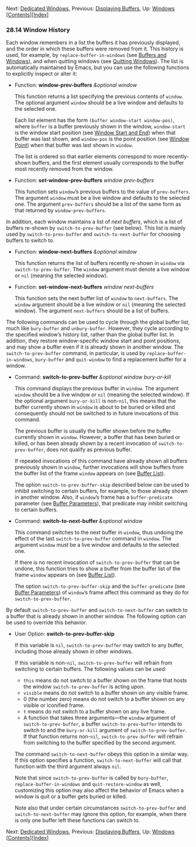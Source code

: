 <!-- This is the GNU Emacs Lisp Reference Manual
corresponding to Emacs version 27.2.

Copyright (C) 1990-1996, 1998-2021 Free Software Foundation,
Inc.

Permission is granted to copy, distribute and/or modify this document
under the terms of the GNU Free Documentation License, Version 1.3 or
any later version published by the Free Software Foundation; with the
Invariant Sections being "GNU General Public License," with the
Front-Cover Texts being "A GNU Manual," and with the Back-Cover
Texts as in (a) below.  A copy of the license is included in the
section entitled "GNU Free Documentation License."

(a) The FSF's Back-Cover Text is: "You have the freedom to copy and
modify this GNU manual.  Buying copies from the FSF supports it in
developing GNU and promoting software freedom." -->

<!-- Created by GNU Texinfo 6.7, http://www.gnu.org/software/texinfo/ -->

Next: [Dedicated Windows](Dedicated-Windows.html), Previous: [Displaying Buffers](Displaying-Buffers.html), Up: [Windows](Windows.html)   \[[Contents](index.html#SEC_Contents "Table of contents")]\[[Index](Index.html "Index")]

### 28.14 Window History

Each window remembers in a list the buffers it has previously displayed, and the order in which these buffers were removed from it. This history is used, for example, by `replace-buffer-in-windows` (see [Buffers and Windows](Buffers-and-Windows.html)), and when quitting windows (see [Quitting Windows](Quitting-Windows.html)). The list is automatically maintained by Emacs, but you can use the following functions to explicitly inspect or alter it:

*   Function: **window-prev-buffers** *\&optional window*

    This function returns a list specifying the previous contents of `window`. The optional argument `window` should be a live window and defaults to the selected one.

    Each list element has the form `(buffer window-start window-pos)`, where `buffer` is a buffer previously shown in the window, `window-start` is the window start position (see [Window Start and End](Window-Start-and-End.html)) when that buffer was last shown, and `window-pos` is the point position (see [Window Point](Window-Point.html)) when that buffer was last shown in `window`.

    The list is ordered so that earlier elements correspond to more recently-shown buffers, and the first element usually corresponds to the buffer most recently removed from the window.

<!---->

*   Function: **set-window-prev-buffers** *window prev-buffers*

    This function sets `window`’s previous buffers to the value of `prev-buffers`. The argument `window` must be a live window and defaults to the selected one. The argument `prev-buffers` should be a list of the same form as that returned by `window-prev-buffers`.

In addition, each window maintains a list of *next buffers*, which is a list of buffers re-shown by `switch-to-prev-buffer` (see below). This list is mainly used by `switch-to-prev-buffer` and `switch-to-next-buffer` for choosing buffers to switch to.

*   Function: **window-next-buffers** *\&optional window*

    This function returns the list of buffers recently re-shown in `window` via `switch-to-prev-buffer`. The `window` argument must denote a live window or `nil` (meaning the selected window).

<!---->

*   Function: **set-window-next-buffers** *window next-buffers*

    This function sets the next buffer list of `window` to `next-buffers`. The `window` argument should be a live window or `nil` (meaning the selected window). The argument `next-buffers` should be a list of buffers.

The following commands can be used to cycle through the global buffer list, much like `bury-buffer` and `unbury-buffer`. However, they cycle according to the specified window’s history list, rather than the global buffer list. In addition, they restore window-specific window start and point positions, and may show a buffer even if it is already shown in another window. The `switch-to-prev-buffer` command, in particular, is used by `replace-buffer-in-windows`, `bury-buffer` and `quit-window` to find a replacement buffer for a window.

*   Command: **switch-to-prev-buffer** *\&optional window bury-or-kill*

    This command displays the previous buffer in `window`. The argument `window` should be a live window or `nil` (meaning the selected window). If the optional argument `bury-or-kill` is non-`nil`, this means that the buffer currently shown in `window` is about to be buried or killed and consequently should not be switched to in future invocations of this command.

    The previous buffer is usually the buffer shown before the buffer currently shown in `window`. However, a buffer that has been buried or killed, or has been already shown by a recent invocation of `switch-to-prev-buffer`, does not qualify as previous buffer.

    If repeated invocations of this command have already shown all buffers previously shown in `window`, further invocations will show buffers from the buffer list of the frame `window` appears on (see [Buffer List](Buffer-List.html)).

    The option `switch-to-prev-buffer-skip` described below can be used to inhibit switching to certain buffers, for example, to those already shown in another window. Also, if `window`’s frame has a `buffer-predicate` parameter (see [Buffer Parameters](Buffer-Parameters.html)), that predicate may inhibit switching to certain buffers.

<!---->

*   Command: **switch-to-next-buffer** *\&optional window*

    This command switches to the next buffer in `window`, thus undoing the effect of the last `switch-to-prev-buffer` command in `window`. The argument `window` must be a live window and defaults to the selected one.

    If there is no recent invocation of `switch-to-prev-buffer` that can be undone, this function tries to show a buffer from the buffer list of the frame `window` appears on (see [Buffer List](Buffer-List.html)).

    The option `switch-to-prev-buffer-skip` and the `buffer-predicate` (see [Buffer Parameters](Buffer-Parameters.html)) of `window`’s frame affect this command as they do for `switch-to-prev-buffer`.

By default `switch-to-prev-buffer` and `switch-to-next-buffer` can switch to a buffer that is already shown in another window. The following option can be used to override this behavior.

*   User Option: **switch-to-prev-buffer-skip**

    If this variable is `nil`, `switch-to-prev-buffer` may switch to any buffer, including those already shown in other windows.

    If this variable is non-`nil`, `switch-to-prev-buffer` will refrain from switching to certain buffers. The following values can be used:

    *   `this` means do not switch to a buffer shown on the frame that hosts the window `switch-to-prev-buffer` is acting upon.
    *   `visible` means do not switch to a buffer shown on any visible frame.
    *   0 (the number zero) means do not switch to a buffer shown on any visible or iconified frame.
    *   `t` means do not switch to a buffer shown on any live frame.
    *   A function that takes three arguments—the `window` argument of `switch-to-prev-buffer`, a buffer `switch-to-prev-buffer` intends to switch to and the `bury-or-kill` argument of `switch-to-prev-buffer`. If that function returns non-`nil`, `switch-to-prev-buffer` will refrain from switching to the buffer specified by the second argument.

    The command `switch-to-next-buffer` obeys this option in a similar way. If this option specifies a function, `switch-to-next-buffer` will call that function with the third argument always `nil`.

    Note that since `switch-to-prev-buffer` is called by `bury-buffer`, `replace-buffer-in-windows` and `quit-restore-window` as well, customizing this option may also affect the behavior of Emacs when a window is quit or a buffer gets buried or killed.

    Note also that under certain circumstances `switch-to-prev-buffer` and `switch-to-next-buffer` may ignore this option, for example, when there is only one buffer left these functions can switch to.

Next: [Dedicated Windows](Dedicated-Windows.html), Previous: [Displaying Buffers](Displaying-Buffers.html), Up: [Windows](Windows.html)   \[[Contents](index.html#SEC_Contents "Table of contents")]\[[Index](Index.html "Index")]
